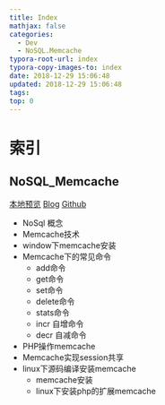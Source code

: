 ```yaml
---
title: Index
mathjax: false
categories:
  - Dev
  - NoSQL.Memcache
typora-root-url: index
typora-copy-images-to: index
date: 2018-12-29 15:06:48
updated: 2018-12-29 15:06:48
tags:
top: 0
---
```



# 索引 
 
## NoSQL_Memcache 
[本地预览](NoSQL_Memcache.md)    [Blog](http://blog.kuma8866.top/posts/402189821/)     [Github](https://github.com/KumaDocCenter/NoSQL.Memcache/blob/master/doc/md/NoSQL_Memcache.md)
 
* NoSql 概念
* Memcache技术
* window下memcache安装
* Memcache下的常见命令
  * add命令
  * get命令
  * set命令
  * delete命令
  * stats命令
  * incr 自增命令
  * decr 自减命令
* PHP操作memcache
* Memcache实现session共享
* linux下源码编译安装memcache
  * memcache安装
  * linux下安装php的扩展memcache
 
